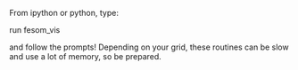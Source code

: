 From ipython or python, type:

run fesom_vis

and follow the prompts! Depending on your grid, these routines can be slow and use a lot of memory, so be prepared.
